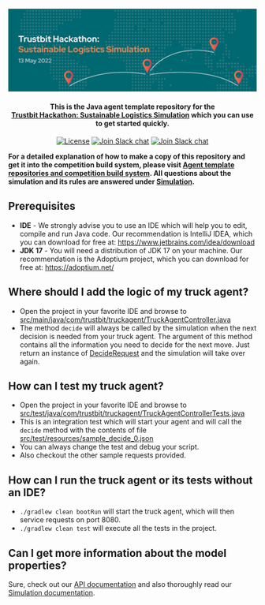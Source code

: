 <p align="center">
  <a href="https://www.bitmovin.com">
    <img alt="Trustbit Hackathon: Sustainable Logistics Simulation" src="images/header.jpeg" >
  </a>

  <h4 align="center">This is the <b>Java</b> agent template repository for the <br><a href="https://trustbit.tech/hackathon" target="_blank">Trustbit Hackathon: Sustainable Logistics Simulation</a> which you can use to get started quickly.</h4>

  <p align="center">
    <a href="LICENSE"><img src="https://img.shields.io/badge/License-MIT-yellow.svg" alt="License"></img></a>
        <a href="https://trustbit.tech"><img src="https://img.shields.io/badge/Organizer-Trustbit-%23006871" alt="Join Slack chat"></img></a>
    <a href="https://join.slack.com/t/trustbitsusta-vl26615/shared_invite/zt-17i36qlc1-h6L0GsJov2gPLLSYFaqNmw"><img src="https://img.shields.io/badge/Slack-join%20chat-green" alt="Join Slack chat"></img></a>
  </p>
</p>

**For a detailed explanation of how to make a copy of this repository and get it into the competition build system, please visit [Agent template repositories and competition build system](https://github.com/trustbit/logistic-hackathon-public#3-create-a-new-ssh-key-for-the-competition-build-system). All questions about the simulation and its rules are answered under [Simulation](https://github.com/trustbit/logistic-hackathon-public#simulation).**

## Prerequisites
- **IDE** - We strongly advise you to use an IDE which will help you to edit, compile and run Java code. Our recommendation is IntelliJ IDEA, which you can download for free at: https://www.jetbrains.com/idea/download
- **JDK 17** - You will need a distribution of JDK 17 on your machine. Our recommendation is the Adoptium project, which you can download for free at: https://adoptium.net/

## Where should I add the logic of my truck agent?
- Open the project in your favorite IDE and browse to [src/main/java/com/trustbit/truckagent/TruckAgentController.java](src/main/java/com/trustbit/truckagent/TruckAgentController.java)
- The method `decide` will always be called by the simulation when the next decision is needed from your truck agent. The argument of this method contains all the information you need to decide for the next move. Just return an instance of [DecideRequest](src/main/java/com/trustbit/truckagent/model/DecideRequest.java) and the simulation will take over again.

## How can I test my truck agent?
- Open the project in your favorite IDE and browse to [src/test/java/com/trustbit/truckagent/TruckAgentControllerTests.java](src/test/java/com/trustbit/truckagent/TruckAgentControllerTests.java)
- This is an integration test which will start your agent and will call the `decide` method with the contents of file [src/test/resources/sample_decide_0.json](src/test/resources/sample_decide_0.json)
- You can always change the test and debug your script.
- Also checkout the other sample requests provided.

## How can I run the truck agent or its tests without an IDE?
- `./gradlew clean bootRun` will start the truck agent, which will then service requests on port 8080.
- `./gradlew clean test` will execute all the tests in the project.

## Can I get more information about the model properties?
Sure, check out our [API documentation](https://app.swaggerhub.com/apis-docs/trustbit/trustbit-sustainable-logistics-simulation/1.0.0) and also thoroughly read our [Simulation documentation](https://github.com/trustbit/logistic-hackathon-public#simulation).